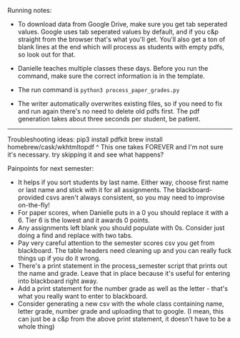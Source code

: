 Running notes:

- To download data from Google Drive, make sure you get tab seperated values. Google uses tab seperated values by default, and if you c&p straight from the browser that's what you'll get. You'll also get a ton of blank lines at the end which will process as students with empty pdfs, so look out for that.

- Danielle teaches multiple classes these days. Before you run the command, make sure the correct information is in the template.

- The run command is
`python3 process_paper_grades.py`

- The writer automatically overwrites existing files, so if you need to fix and run again there's no need to delete old pdfs first. The pdf generation takes about three seconds per student, be patient. 

------------

Troubleshooting ideas:
pip3 install pdfkit
brew install homebrew/cask/wkhtmltopdf
^ This one takes FOREVER and I'm not sure it's necessary. try skipping it and see what happens?

Painpoints for next semester:
- It helps if you sort students by last name. Either way, choose first name or last name and stick with it for all assignments. The blackboard-provided csvs aren't always consistent, so you may need to improvise on-the-fly!
- For paper scores, when Danielle puts in a 0 you should replace it with a 6. Tier 6 is the lowest and it awards 0 points.
- Any assignments left blank you should populate with 0s. Consider just doing a find and replace with two tabs.
- Pay very careful attention to the semester scores csv you get from blackboard. The table headers need cleaning up and you can really fuck things up if you do it wrong.
- There's a print statement in the process_semester script that prints out the name and grade. Leave that in place because it's useful for entering into blackboard right away.
- Add a print statement for the number grade as well as the letter - that's what you really want to enter to blackboard.
- Consider generating a new csv with the whole class containing name, letter grade, number grade and uploading that to google. (I mean, this can just be a c&p from the above print statement, it doesn't have to be a whole thing)